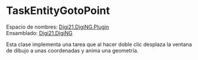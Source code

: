 # TaskEntityGotoPoint

Espacio de nombres: [Digi21.DigiNG.Plugin](../)  
Ensamblado: [Digi21.DigiNG](../../digi21.diging/)

Esta clase implementa una tarea que al hacer doble clic desplaza la ventana de dibujo a unas coordenadas y anima una geometría.



